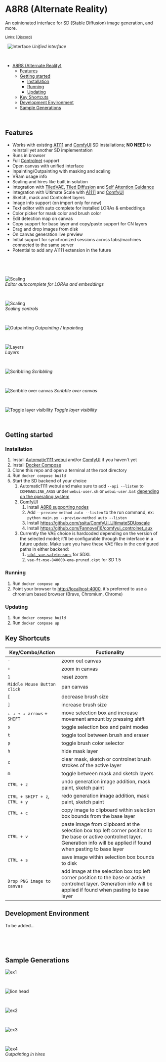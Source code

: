 # A8R8 (Alternate Reality)

An opinionated interface for SD (Stable Diffusion) image generation, and more.

<sub>Links: [[Discord](https://discord.gg/RzdGa839MK)]</sub>

&nbsp;
![Interface](readme/screenshots/interface.png)
*Unified interface*

&nbsp;

- [A8R8 (Alternate Reality)](#a8r8-alternate-reality)
  - [Features](#features)
  - [Getting started](#getting-started)
    - [Installation](#installation)
    - [Running](#running)
    - [Updating](#updating)
  - [Key Shortcuts](#key-shortcuts)
  - [Development Environment](#development-environment)
  - [Sample Generations](#sample-generations)

&nbsp;

## Features

- Works with existing [A1111](https://github.com/AUTOMATIC1111/stable-diffusion-webui) and [ComfyUI](https://github.com/comfyanonymous/ComfyUI) SD installations; **NO NEED** to reinstall yet another SD implementation
- Runs in browser
- Full [Controlnet](https://github.com/Mikubill/sd-webui-controlnet) support
- Open canvas with unified interface
- Inpainting/Outpainting with masking and scaling
- VRam usage info
- Scaling and hires like built in solution
- Integration with [TiledVAE](https://github.com/pkuliyi2015/multidiffusion-upscaler-for-automatic1111), [Tiled Diffusion](https://github.com/pkuliyi2015/multidiffusion-upscaler-for-automatic1111) and [Self Attention Guidance](https://github.com/ashen-sensored/sd_webui_SAG)
- Integration with Ultimate Scale with [A1111](https://github.com/Coyote-A/ultimate-upscale-for-automatic1111) and [ComfyUI](https://github.com/ssitu/ComfyUI_UltimateSDUpscale)
- Sketch, mask and Controlnet layers
- Image info support (on import only for now)
- Text editor with auto complete for installed LORAs & embeddings
- Color picker for mask color and brush color
- Edit detection map on canvas
- Copy support for base layer and copy/paste support for CN layers
- Drag and drop images from disk
- On canvas generation live preview
- Initial support for synchronized sessions across tabs/machines connected to the same server
- Potential to add any A1111 extension in the future

&nbsp;

&nbsp;

![Scaling](readme/screenshots/editor_commands_autocomplete.png)\
*Editor autocomplete for LORAs and embeddings*

&nbsp;

![Scaling](readme/screenshots/scaling.png)\
*Scaling controls*

&nbsp;

![Outpainting](readme/screenshots/outpainting.png)
*Outpainting / Inpainting*

&nbsp;

![Layers](readme/screenshots/layers.png)\
*Layers*

&nbsp;

![Scribbling](readme/screenshots/scribbling.png)
*Scribbling*

&nbsp;

![Scribble over canvas](readme/screenshots/scribble_over_canvas.png)
*Scribble over canvas*

&nbsp;

![Toggle layer visibility](readme/screenshots/toggle_layer_visibility.png)
*Toggle layer visibility*


&nbsp;

## Getting started

### Installation

1. Install [Automatic1111 webui](https://github.com/AUTOMATIC1111/stable-diffusion-webui#installation-and-running) and/or [ComfyUI](https://github.com/comfyanonymous/ComfyUI)  if you haven't yet
2. Install [Docker Compose](https://docs.docker.com/compose/gettingstarted/)
3. Clone this repo and open a terminal at the root directory
4. Run `docker compose build`
5. Start the SD backend of your choice
   1. Automatic1111 webui and make sure to add `--api --listen` to `COMMANDLINE_ARGS` under `webui-user.sh` or `webui-user.bat` [depending on the operating system](https://github.com/AUTOMATIC1111/stable-diffusion-webui/wiki/Command-Line-Arguments-and-Settings#webui-user)
   2. [ComfyUI](https://github.com/comfyanonymous/ComfyUI)
      1. Install [A8R8 supporting nodes](https://github.com/ramyma/A8R8_ComfyUI_nodes)
      2. Add `--preview-method auto --listen` to the run command, ex: `python main.py --preview-method auto --listen`
      3. Install <https://github.com/ssitu/ComfyUI_UltimateSDUpscale>
      4. Install <https://github.com/Fannovel16/comfyui_controlnet_aux>
   3. Currently the VAE choice is hardcoded depending on the version of the selected model; it'll be configurable through the interface in a future update. Make sure you have these VAE files in the configured paths in either backend:
      1. [`sdxl_vae.safetensors`](https://huggingface.co/madebyollin/sdxl-vae-fp16-fix/resolve/main/sdxl_vae.safetensors) for SDXL
      2. `vae-ft-mse-840000-ema-pruned.ckpt` for SD 1.5

### Running

1. Run `docker compose up`
2. Point your browser to [http://localhost:4000](http://localhost:4000), it's preferred to use a chromium based browser (Brave, Chromium, Chrome)

### Updating

1. Run `docker compose build`
2. Run `docker compose up`

## Key Shortcuts

Key/Combo/Action | Fuctionality
---------|----------
 `-` | zoom out canvas
 `+` | zoom in canvas
 `1` | reset zoom
 `Middle Mouse Button click` | pan canvas
 `[` | decrease brush size
 `]` | increase brush size
 `← → ↑ ↓ arrows` + `SHIFT` | move selection box and increase movement amount by pressing shift
 `s` | toggle selection box and paint modes
 `t` | toggle tool between brush and eraser
 `p` | toggle brush color selector
 `h` | hide mask layer
 `c` | clear mask, sketch or controlnet brush strokes of the active layer
 `m` | toggle between mask and sketch layers
 `CTRL + z` | undo generation image addition, mask paint, sketch paint
 `CTRL + SHIFT + z`, `CTRL + y`| redo generation image addition, mask paint, sketch paint
 `CTRL + c`| copy image to clipboard within selection box bounds from the base layer
 `CTRL + v`| paste image from clipboard at the selection box top left corner position to the base or active controlnet layer. Generation info will be applied if found when pasting to base layer
 `CTRL + s`| save image within selection box bounds to disk
 `Drop PNG image to canvas` | add image at the selection box top left corner position to the base or active controlnet layer. Generation info will be applied if found when pasting to base layer

## Development Environment

To be added...

&nbsp;

&nbsp;

## Sample Generations

![ex1](readme/examples/ex1.png)

&nbsp;

![lion head](readme/examples/lion-head.jpg)

&nbsp;

![ex2](readme/examples/ex2.png)

&nbsp;

![ex3](readme/examples/ex3.png)

&nbsp;

![ex4](readme/examples/ex4.png)\
*Outpainting in hires*
